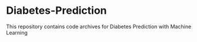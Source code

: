 # Diabetes-Prediction
This repository contains code archives for Diabetes Prediction with Machine Learning
